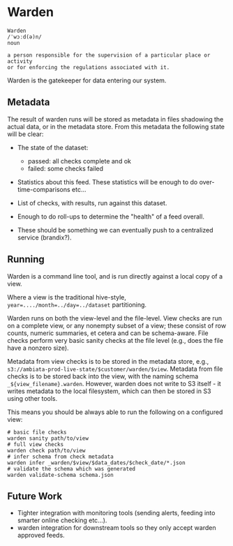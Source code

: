 Warden
======

```
Warden
/ˈwɔːd(ə)n/
noun

a person responsible for the supervision of a particular place or activity
or for enforcing the regulations associated with it.
```

Warden is the gatekeeper for data entering our system.


Metadata
--------

The result of warden runs will be stored as metadata in files
shadowing the actual data, or in the metadata store. From this
metadata the following state will be clear:

 - The state of the dataset:
    - passed: all checks complete and ok
    - failed: some checks failed

 - Statistics about this feed. These statistics will be
   enough to do over-time-comparisons etc...

 - List of checks, with results, run against this dataset.

 - Enough to do roll-ups to determine the "health" of a
   feed overall.

 - These should be something we can eventually push to a
   centralized service (brandix?).


Running
-------

Warden is a command line tool, and is run directly against a
local copy of a view.

Where a view is the traditional hive-style,
`year=..../month=../day=../dataset` partitioning.

Warden runs on both the view-level and the file-level. View checks are
run on a complete view, or any nonempty subset of a view; these
consist of row counts, numeric summaries, et cetera and can be
schema-aware. File checks perform very basic sanity checks at the file
level (e.g., does the file have a nonzero size).

Metadata from view checks is to be stored in the metadata store, e.g.,
`s3://ambiata-prod-live-state/$customer/warden/$view`. Metadata from
file checks is to be stored back into the view, with the naming schema
`_${view_filename}.warden`. However, warden does not write to S3
itself - it writes metadata to the local filesystem, which can then be
stored in S3 using other tools.

This means you should be always able to run the following on a
configured view:

```
# basic file checks
warden sanity path/to/view
# full view checks
warden check path/to/view
# infer schema from check metadata
warden infer _warden/$view/$data_dates/$check_date/*.json
# validate the schema which was generated
warden validate-schema schema.json
```

Future Work
-----------

 - Tighter integration with monitoring tools (sending alerts, feeding into smarter online checking etc...).
 - warden integration for downstream tools so they only accept warden approved feeds.
